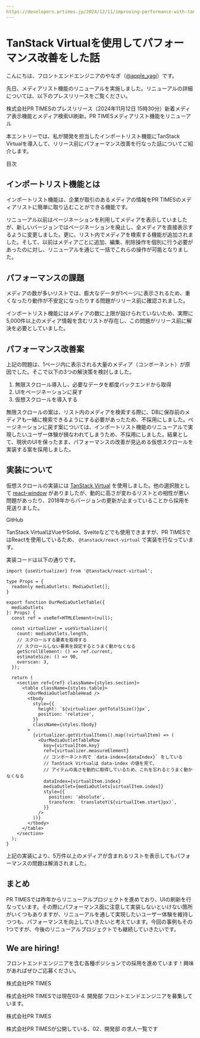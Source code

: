 ```yaml
---
https://developers.prtimes.jp/2024/12/11/improving-performance-with-tanstack-virtual/
---
```


# TanStack Virtualを使用してパフォーマンス改善をした話



こんにちは、フロントエンドエンジニアのやなぎ（[@apple\_yagi](https://twitter.com/apple_yagi)）です。

先日、メディアリスト機能のリニューアルを実施しました。リニューアルの詳細については、以下のプレスリリースをご覧ください。

株式会社PR TIMESのプレスリリース（2024年11月12日 15時30分）新着メディア表示機能とメディア検索UI刷新。PR TIMESメディアリスト機能をリニューアル

本エントリーでは、私が開発を担当したインポートリスト機能にTanStack Virtualを導入して、リリース前にパフォーマンス改善を行なった話についてご紹介します。

目次

## インポートリスト機能とは

インポートリスト機能は、企業が取引のあるメディアの情報をPR TIMESのメディアリストに簡単に取り込むことができる機能です。

リニューアル以前はページネーションを利用してメディアを表示していましたが、新しいバージョンではページネーションを廃止し、全メディアを直接表示するように変更しました。更に、リスト内でメディアを検索する機能が追加されました。そして、以前はメディアごとに追加、編集、削除操作を個別に行う必要があったのに対し、リニューアルを通じて一括でこれらの操作が可能となりました。

## **パフォーマンスの課題**

メディアの数が多いリストでは、膨大なデータが1ページに表示されるため、重くなったり動作が不安定になったりする問題がリリース前に確認されました。

インポートリスト機能にはメディアの数に上限が設けられていないため、実際に5,000件以上のメディア情報を含むリストが存在し、この問題がリリース前に解決を必要としていました。

## パフォーマンス改善案

上記の問題は、1ページ内に表示される大量のメディア（コンポーネント）が原因でした。そこで以下の3つの解決策を検討しました。

1. 無限スクロール導入し、必要なデータを都度バックエンドから取得
2. UIをページネーションに戻す
3. 仮想スクロールを導入する

無限スクロールの案は、リスト内のメディアを検索する際に、DBに保存前のメディアも一緒に検索できるようにする必要があったため、不採用にしました。ページネーションに戻す案については、インポートリスト機能のリニューアルで実現したいユーザー体験が損なわれてしまうため、不採用にしました。結果として、現状のUIを保ったまま、パフォーマンスの改善が見込める仮想スクロールを実装する案を採用しました。

## 実装について

仮想スクロールの実装には [TanStack Virtual](https://tanstack.com/virtual/latest) を使用しました。他の選択肢として [react-window](https://github.com/bvaughn/react-window) がありましたが、動的に高さが変わるリストとの相性が悪い問題があったり、2018年からバージョンの更新が止まっていることから採用を見送りました。

GitHub

TanStack VirtualはVueやSolid、Svelteなどでも使用できますが、PR TIMESではReactを使用しているため、 `@tanstack/react-virtual` で実装を行なっています。

実装コードは以下の通りです。

```
import {useVirtualizer} from '@tanstack/react-virtual';

type Props = {
  readonly mediaOutlets: MediaOutlet[];
}

export function OurMediaOutletTable({
  mediaOutlets
}: Props) {
  const ref = useRef<HTMLElement>(null);

  const virtualizer = useVirtualizer({
    count: mediaOutlets.length,
    // スクロールする要素を取得する
    // スクロールしない要素を設定するとうまく動かなくなる
    getScrollElement: () => ref.current,
    estimateSize: () => 90,
    overscan: 3,
  });

  return (
    <section ref={ref} className={styles.section}>
      <table className={styles.table}>
        <OurMediaOutletTableHead />
        <tbody
          style={{
            height: `${virtualizer.getTotalSize()}px`,
            position: 'relative',
          }}
          className={styles.tbody}
        >
          {virtualizer.getVirtualItems().map((virtualItem) => (
            <OurMediaOutletTableRow
              key={virtualItem.key}
              ref={virtualizer.measureElement}
              // コンポーネント内で `data-index={dataIndex}` をしている
              // TanStack Virtualは data-index の値を見て、
              // アイテムの高さを動的に取得しているため、これを忘れるとうまく動かなくなる
              dataIndex={virtualItem.index}
              mediaOutlet={mediaOutlets[virtualItem.index]}
              style={{
                position: 'absolute',
                transform: `translateY(${virtualItem.start}px)`,
              }}
            />
          ))}
        </tbody>
      </table>
    </section>
  );
}
```

上記の実装により、5万件以上のメディアが含まれるリストを表示してもパフォーマンスの問題は解消されました。

## まとめ

PR TIMESでは昨年からリニューアルプロジェクトを進めており、UIの刷新を行なっています。その際にパフォーマンス面に注意して実装しないといけない箇所がいくつもありますが、リニューアルを通して実現したいユーザー体験を維持しつつも、パフォーマンスを向上していきたいと考えています。今回の事例もその1つですが、今後のリニューアルプロジェクトでも継続していきたいです。

## **We are hiring!**

フロントエンドエンジニアを含む各種ポジションでの採用を進めています！興味があればぜひご応募ください。

株式会社PR TIMES

株式会社PR TIMESでは現在03-4. 開発部 フロントエンドエンジニアを募集しています。

株式会社PR TIMES

株式会社PR TIMESが公開している、02．開発部 の求人一覧です
